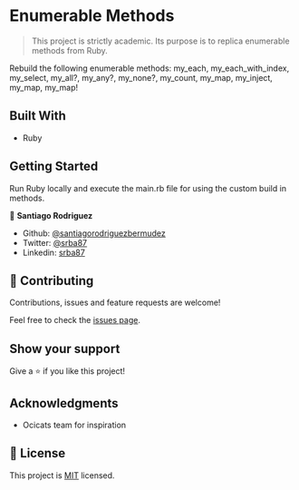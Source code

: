 # Enumerable Methods

> This project is strictly academic. Its purpose is to replica enumerable methods from Ruby. 

Rebuild the following enumerable methods: my_each, my_each_with_index, my_select, my_all?, my_any?, my_none?, my_count, my_map, my_inject, my_map, my_map!

## Built With

- Ruby

## Getting Started

Run Ruby locally and execute the main.rb file for using the custom build in methods. 

👤 **Santiago Rodriguez**

- Github: [@santiagorodriguezbermudez](https://github.com/santiagorodriguezbermudez)
- Twitter: [@srba87](https://twitter.com/srba87)
- Linkedin: [srba87](https://www.linkedin.com/in/srba87/)


## 🤝 Contributing

Contributions, issues and feature requests are welcome!

Feel free to check the [issues page](issues/).

## Show your support

Give a ⭐️ if you like this project!

## Acknowledgments

- Ocicats team for inspiration

## 📝 License

This project is [MIT](lic.url) licensed.
